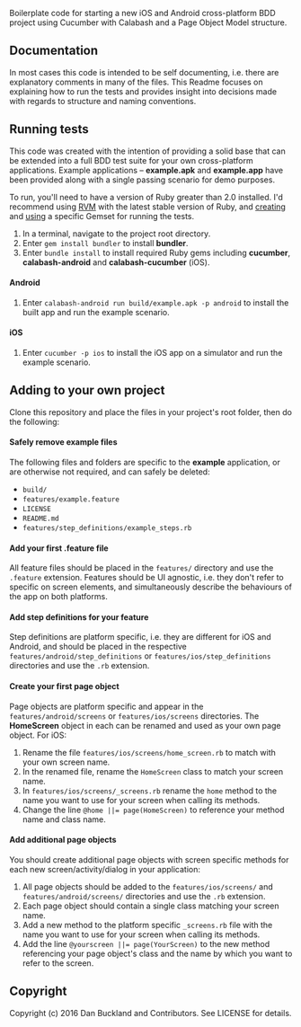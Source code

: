 Boilerplate code for starting a new iOS and Android cross-platform BDD project using Cucumber with Calabash and a Page Object Model structure.


## Documentation

In most cases this code is intended to be self documenting, i.e. there are explanatory comments in many of the files. This Readme focuses on explaining how to run the tests and provides insight into decisions made with regards to structure and naming conventions.

## Running tests

This code was created with the intention of providing a solid base that can be extended into a full BDD test suite for your own cross-platform applications. Example applications – **example.apk** and **example.app** have been provided along with a single passing scenario for demo purposes.

To run, you'll need to have a version of Ruby greater than 2.0 installed. I'd recommend using [RVM](https://rvm.io/) with the latest stable version of Ruby, and [creating](https://rvm.io/gemsets/creating) and [using](https://rvm.io/gemsets/using) a specific Gemset for running the tests.

1. In a terminal, navigate to the project root directory.
2. Enter `gem install bundler` to install **bundler**.
3. Enter `bundle install` to install required Ruby gems including **cucumber**, **calabash-android** and **calabash-cucumber** (iOS).

#### Android

1. Enter `calabash-android run build/example.apk -p android` to install the built app and run the example scenario.

#### iOS

1. Enter `cucumber -p ios` to install the iOS app on a simulator and run the example scenario.

## Adding to your own project

Clone this repository and place the files in your project's root folder, then do the following:

#### Safely remove example files
The following files and folders are specific to the **example** application, or are otherwise not required, and can safely be deleted:
  * `build/`
  * `features/example.feature`
  * `LICENSE`
  * `README.md`
  * `features/step_definitions/example_steps.rb`

#### Add your first .feature file
All feature files should be placed in the `features/` directory and use the `.feature` extension. Features should be UI agnostic, i.e. they don't refer to specific on screen elements, and simultaneously describe the behaviours of the app on both platforms.

#### Add step definitions for your feature
Step definitions are platform specific, i.e. they are different for iOS and Android, and should be placed in the respective `features/android/step_definitions` or `features/ios/step_definitions` directories and use the `.rb` extension.

#### Create your first page object
Page objects are platform specific and appear in the `features/android/screens` or `features/ios/screens` directories. The **HomeScreen** object in each can be renamed and used as your own page object. For iOS:

  1. Rename the file `features/ios/screens/home_screen.rb` to match with your own screen name.
  2. In the renamed file, rename the `HomeScreen` class to match your screen name.
  3. In `features/ios/screens/_screens.rb` rename the `home` method to the name you want to use for your screen when calling its methods.
  4. Change the line `@home ||= page(HomeScreen)` to reference your method name and class name.

#### Add additional page objects
You should create additional page objects with screen specific methods for each new screen/activity/dialog in your application:
  1. All page objects should be added to the `features/ios/screens/` and `features/android/screens/` directories and use the `.rb` extension.
  2. Each page object should contain a single class matching your screen name.
  3. Add a new method to the platform specific `_screens.rb` file with the name you want to use for your screen when calling its methods.
  4. Add the line `@yourscreen ||= page(YourScreen)` to the new method referencing your page object's class and the name by which you want to refer to the screen.

## Copyright

Copyright (c) 2016 Dan Buckland and Contributors. See LICENSE for details.
